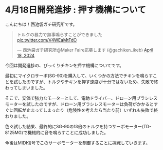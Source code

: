 # 4月18日開発進捗 : 押す機構について

こんにちは！西池袋ガチ研究所です。

<blockquote class="twitter-tweet"><p lang="ja" dir="ltr">トルクの暴力で無事鳴らすことができました <a href="https://t.co/V4WEaMtFdO">pic.twitter.com/V4WEaMtFdO</a></p>&mdash; 西池袋ガチ研究所@Maker Faire応募します (@gachiken_ikeb) <a href="https://twitter.com/gachiken_ikeb/status/1780908966157135890?ref_src=twsrc%5Etfw">April 18, 2024</a></blockquote> <script async src="https://platform.twitter.com/widgets.js" charset="utf-8"></script>

今回は開発進捗の、びっくりチキンを押す機構についてです。

最初にマイクロサーボ(SG-90)を購入して、いくつかの方法でチキンを鳴らすことを試したのですが、トルクやチキンを押す速度が十分ではないため、失敗で終わってしまいました。

そこで、安価で強力なモーターとして、電動ドライバー、ドローン用ブラシレスモーターを試したのですが、ドローン用ブラシレスモーターは負荷がかかるとすぐに回転が止まってしまったり（危険性を考えたら当たり前）いずれも失敗で終わりました。

色々試した結果、最終的にSG-90の13倍のトルクを持つサーボモーター(TD-8125MG)で機械的に音を鳴らすことに成功しました。

今後はMIDI信号でこのサーボモーターを制御することに挑戦していきます。
